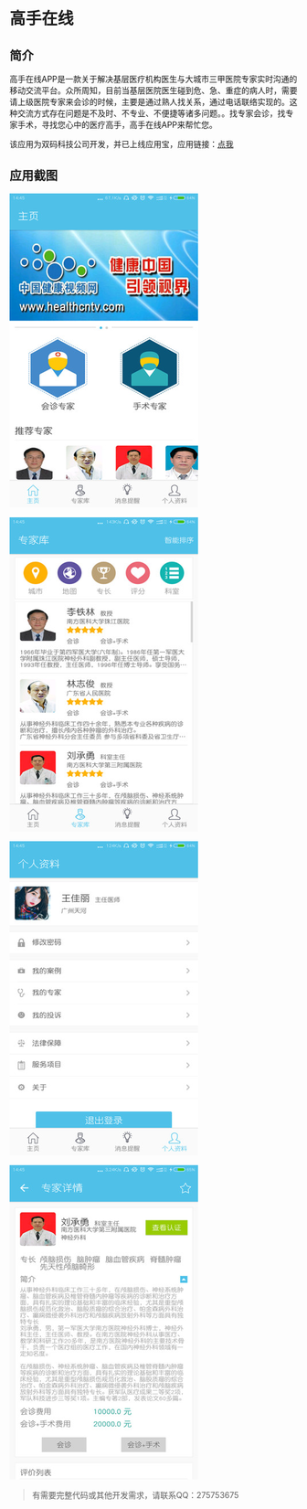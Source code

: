 # 高手在线

## 简介
高手在线APP是一款关于解决基层医疗机构医生与大城市三甲医院专家实时沟通的移动交流平台。众所周知，目前当基层医院医生碰到危、急、重症的病人时，需要请上级医院专家来会诊的时候，主要是通过熟人找关系，通过电话联络实现的。这种交流方式存在问题是不及时、不专业、不便捷等诸多问题。。找专家会诊，找专家手术，寻找您心中的医疗高手，高手在线APP来帮忙您。

该应用为双码科技公司开发，并已上线应用宝，应用链接：[点我](https://sj.qq.com/myapp/detail.htm?apkName=com.gaoshou.android)

## 应用截图
![应用截图1](./resources/page1.jpeg)

![应用截图2](./resources/page2.jpeg)

![应用截图3](./resources/page3.jpeg)

![应用截图4](./resources/page4.jpeg)

> 有需要完整代码或其他开发需求，请联系QQ：275753675
